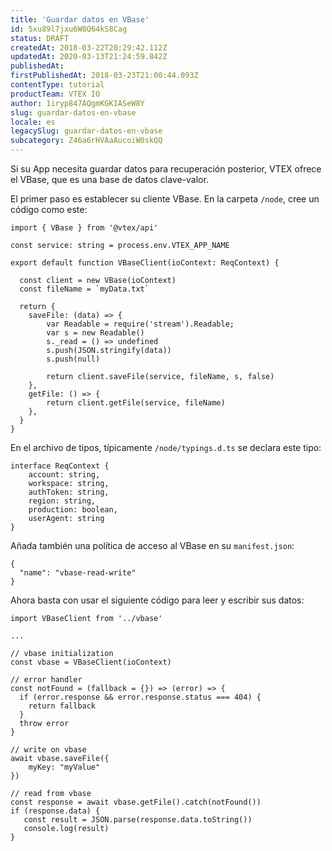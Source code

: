 ```yaml
---
title: 'Guardar datos en VBase'
id: 5xu89l7jxu6W8Q64kS8Cag
status: DRAFT
createdAt: 2018-03-22T20:29:42.112Z
updatedAt: 2020-03-13T21:24:59.842Z
publishedAt: 
firstPublishedAt: 2018-03-23T21:00:44.093Z
contentType: tutorial
productTeam: VTEX IO
author: 1iryp847AQgmKGKIASeW8Y
slug: guardar-datos-en-vbase
locale: es
legacySlug: guardar-datos-en-vbase
subcategory: Z46a6rHVAaAucoiW0skQQ
---
```


Si su App necesita guardar datos para recuperación posterior, VTEX ofrece el VBase, que es una base de datos clave-valor.

El primer paso es establecer su cliente VBase. En la carpeta `/node`, cree un código como este:

```
import { VBase } from '@vtex/api'
    
const service: string = process.env.VTEX_APP_NAME
    
export default function VBaseClient(ioContext: ReqContext) {
    
  const client = new VBase(ioContext)
  const fileName = `myData.txt`
    
  return {
    saveFile: (data) => {
        var Readable = require('stream').Readable;
        var s = new Readable()
        s._read = () => undefined
        s.push(JSON.stringify(data))
        s.push(null)
    
        return client.saveFile(service, fileName, s, false)
    },
    getFile: () => {
        return client.getFile(service, fileName)
    },
  }
}
```

En el archivo de tipos, típicamente `/node/typings.d.ts` se declara este tipo:

```
interface ReqContext {
    account: string,
    workspace: string,
    authToken: string,
    region: string,
    production: boolean,
    userAgent: string
}
```

Añada también una política de acceso al VBase en su `manifest.json`:

```
{
  "name": "vbase-read-write"
}
```

Ahora basta con usar el siguiente código para leer y escribir sus datos:

```
import VBaseClient from '../vbase'

...

// vbase initialization
const vbase = VBaseClient(ioContext)

// error handler
const notFound = (fallback = {}) => (error) => {
  if (error.response && error.response.status === 404) {
    return fallback
  }
  throw error
}

// write on vbase
await vbase.saveFile({
    myKey: "myValue"
})

// read from vbase
const response = await vbase.getFile().catch(notFound())
if (response.data) {
   const result = JSON.parse(response.data.toString())
   console.log(result)
}
```
